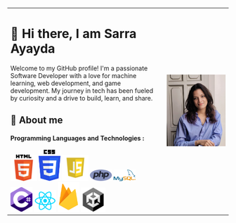  <table>
  <tr>
    <td style="vertical-align: top;" width="70%">
      <h1> 👋 Hi there, I am Sarra Ayayda  </h1>
      Welcome to my GitHub profile! I'm a passionate Software Developer with a love for machine learning, web development, and game development. My journey in tech has been fueled by curiosity and a drive to build, learn, and share.
      <h2> 🚀 About me </h2>
     <h4 color="violet"> Programming Languages and Technologies : </h4>
     <img src="html.png" width="60px"/> <img src="css.png" width="50px"/> <img src="js.png" width="60px"/> <img src="php.png" width="50px"/> <img src="sql.png" width="50px"/> <img src="csharp.png" width="50px"/> <img src="react.png" width="50px"/> <img src="firebase.png" width="50px"/> <img src="unity.png" width="55px"/> 
    </td>
    <td style="padding-left: 10px;" width="35%" >
      <img src="SARAA.jpg" />
    </td>
  </tr>
</table>

<!--
**Penorkaa/Penorkaa** is a ✨ _special_ ✨ repository because its `README.md` (this file) appears on your GitHub profile.

Here are some ideas to get you started:

- 🔭 I’m currently working on ...
- 🌱 I’m currently learning ...
- 👯 I’m looking to collaborate on ...
- 🤔 I’m looking for help with ...
- 💬 Ask me about ...
- 📫 How to reach me: ...
- 😄 Pronouns: ...
- ⚡ Fun fact: ...
-->
